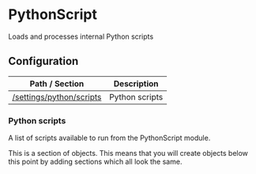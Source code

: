 # PythonScript

Loads and processes internal Python scripts






## Configuration



| Path / Section                              | Description    |
|---------------------------------------------|----------------|
| [/settings/python/scripts](#python-scripts) | Python scripts |



### Python scripts <a id="/settings/python/scripts"/>

A list of scripts available to run from the PythonScript module.


This is a section of objects. This means that you will create objects below this point by adding sections which all look the same.






